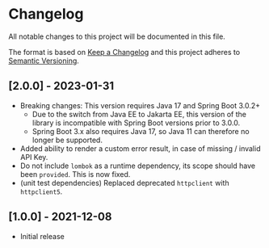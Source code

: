# Changelog
All notable changes to this project will be documented in this file.

The format is based on [Keep a Changelog](http://keepachangelog.com/en/1.0.0/)
and this project adheres to [Semantic Versioning](http://semver.org/spec/v2.0.0.html).

## [2.0.0] - 2023-01-31
- Breaking changes: This version requires Java 17 and Spring Boot 3.0.2+
  - Due to the switch from Java EE to Jakarta EE, this version of the library is incompatible with Spring Boot versions prior to 3.0.0.
  - Spring Boot 3.x also requires Java 17, so Java 11 can therefore no longer be supported.
- Added ability to render a custom error result, in case of missing / invalid API Key.
- Do not include `lombok` as a runtime dependency, its scope should have been `provided`. This is now fixed.
- (unit test dependencies) Replaced deprecated `httpclient` with `httpclient5`.

## [1.0.0] - 2021-12-08
- Initial release

